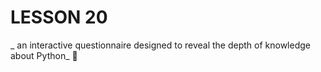 # LESSON 20
_
an interactive questionnaire designed to reveal the depth of knowledge about Python_
:metal: